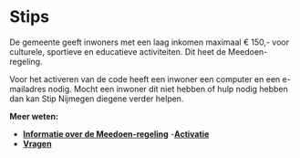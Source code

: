 # Stips

De gemeente geeft inwoners met een laag inkomen maximaal € 150,- voor culturele, sportieve en educatieve activiteiten. Dit heet de Meedoen-regeling.

Voor het activeren van de code heeft een inwoner een computer en een e-mailadres nodig. Mocht een inwoner dit niet hebben of hulp nodig hebben dan kan Stip Nijmegen diegene verder helpen.

**Meer weten:**

- **[Informatie over de Meedoen-regeling](https://help.forus.io/nijmegen/stips/algemeen/)**
-**[Activatie](https://help.forus.io/nijmegen/stips/activatie/)**
- **[Vragen](https://help.forus.io/nijmegen/stips/vragen/)**
